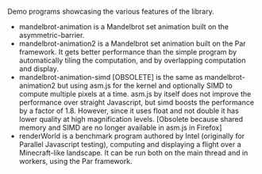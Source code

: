 Demo programs showcasing the various features of the library.

* mandelbrot-animation is a Mandelbrot set animation built on the asymmetric-barrier.
* mandelbrot-animation2 is a Mandelbrot set animation built on the Par framework.  It gets better performance than the simple program by automatically tiling the computation, and by overlapping computation and display.
* mandelbrot-animation-simd [OBSOLETE] is the same as mandelbrot-animation2 but using asm.js for the kernel and optionally SIMD to compute multiple pixels at a time.  asm.js by itself does not improve the performance over straight Javascript, but simd boosts the performance by a factor of 1.8.  However, since it uses float and not double it has lower quality at high magnification levels.  [Obsolete because shared memory and SIMD are no longer available in asm.js in Firefox]
* renderWorld is a benchmark program authored by Intel (originally for Parallel Javascript testing), computing and displaying a flight over a Minecraft-like landscape.  It can be run both on the main thread and in workers, using the Par framework.
